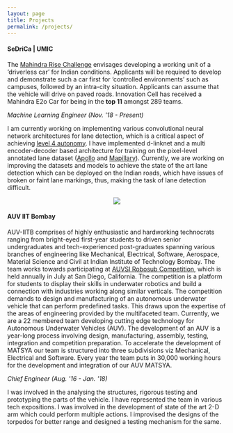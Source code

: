 ```yaml
---
layout: page
title: Projects
permalink: /projects/
---
```


#### **SeDriCa | UMIC**

The [Mahindra Rise Challenge](http://www.sparktherise.com/) envisages developing a working unit of a ‘driverless car’ for Indian conditions. Applicants will be required to develop and demonstrate such a car first for ‘controlled environments’ such as campuses, followed by an intra-city situation. Applicants can assume that the vehicle will drive on paved roads. 
Innovation Cell has received a Mahindra E2o Car for being in the **top 11** amongst 289 teams. 

_Machine Learning Engineer (Nov. '18 - Present)_

I am currently working on implementing various convolutional neural network architectures for lane detection, which is a critical aspect of achieving [level 4 autonomy](https://www.techrepublic.com/article/autonomous-driving-levels-0-to-5-understanding-the-differences/). I have implemented d-linknet and a multi encoder-decoder based architecture for training on the pixel-level annotated lane dataset ([Apollo](http://data.apollo.auto/?locale=en-us&lang=en) and [Mapillary](https://www.mapillary.com/dataset/vistas?pKey=1GyeWFxH_NPIQwgl0onILw)). Currently, we are working on improving the datasets and models to achieve the state of the art lane detection which can be deployed on the Indian roads, which have issues of broken or faint lane markings, thus, making the task of lane detection difficult. 

<p align ="center">
<a href="http://www.youtube.com/watch?feature=player_embedded&v=3BNxfnMDV74
" target="_blank"><img src="https://vipulramtekkar.github.io/assets/image_segmentation.jpg"/></a>
</p>

#### **AUV IIT Bombay**

AUV-IITB comprises of highly enthusiastic and hardworking technocrats ranging from bright-eyed first-year students to driven senior undergraduates and tech-experienced post-graduates spanning various branches of engineering like Mechanical, Electrical, Software, Aerospace, Material Science and Civil at Indian Institute of Technology Bombay. The team works towards participating at [AUVSI Robosub Competition](https://www.robonation.org/competition/robosub), which is held annually in July at San Diego, California. The competition is a platform for students to display their skills in underwater robotics and build a connection with industries working along similar verticals. The competition demands to design and manufacturing of an autonomous underwater vehicle that can perform predefined tasks. This draws upon the expertise of the areas of engineering provided by the multifaceted team. Currently, we are a 22 membered team developing cutting edge technology for Autonomous Underwater Vehicles (AUV). The development of an AUV is a year-long process involving design, manufacturing, assembly, testing, integration and competition preparation. To accelerate the development of MATSYA our team is structured into three subdivisions viz Mechanical, Electrical and Software. Every year the team puts in 30,000 working hours for the development and integration of our AUV MATSYA. 

_Chief Engineer (Aug. '16 - Jan. '18)_

I was involved in the analysing the structures, rigorous testing and prototyping the parts of the vehicle. I have represented the team in various tech expositions. I was involved in the development of state of the art 2-D arm which could perform multiple actions. I improvised the designs of the torpedos for better range and designed a testing mechanism for the same. 
